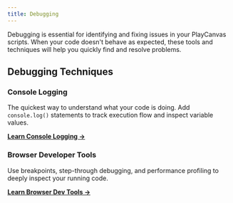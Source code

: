 ```yaml
---
title: Debugging
---
```


Debugging is essential for identifying and fixing issues in your PlayCanvas scripts. When your code doesn't behave as expected, these tools and techniques will help you quickly find and resolve problems.

## Debugging Techniques

### Console Logging

The quickest way to understand what your code is doing. Add `console.log()` statements to track execution flow and inspect variable values.

**[Learn Console Logging →](./console-logging.md)**

### Browser Developer Tools

Use breakpoints, step-through debugging, and performance profiling to deeply inspect your running code.

**[Learn Browser Dev Tools →](./browser-dev-tools.md)**
